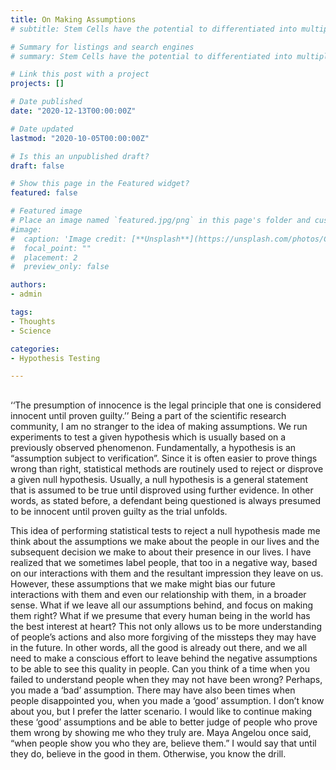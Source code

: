 ```yaml
---
title: On Making Assumptions
# subtitle: Stem Cells have the potential to differentiated into multiple cell types. As Conrad Waddington had suggested, a stem call can be thought of as a ball on top of the hill with high potential energy and as this ball rolls down the hill it attains stable minima. The opposite of this process is called reprogramming where in you go from this differentiated state to a stem cell state. Eventhough these cells are so different, both transcriptionally and phenotypically i.e they have different gene expression profiles and different function they share the same DNA sequence. Therefore, these functional differences may be linked with both molecular and structural changes in the genome that don’t change the underlying DNA sequence.

# Summary for listings and search engines
# summary: Stem Cells have the potential to differentiated into multiple cell types. Eventhough stem cells and differentiated cells are so differen, both transcriptionally and phenotypically i.e they have different gene expression profiles and different functions, they share the same DNA sequence. Therefore, these functional differences may be linked with both molecular and structural changes in the genome that don’t change the underlying DNA sequence.

# Link this post with a project
projects: []

# Date published
date: "2020-12-13T00:00:00Z"

# Date updated
lastmod: "2020-10-05T00:00:00Z"

# Is this an unpublished draft?
draft: false

# Show this page in the Featured widget?
featured: false

# Featured image
# Place an image named `featured.jpg/png` in this page's folder and customize its options here.
#image:
#  caption: 'Image credit: [**Unsplash**](https://unsplash.com/photos/CpkOjOcXdUY)'
#  focal_point: ""
#  placement: 2
#  preview_only: false

authors:
- admin

tags:
- Thoughts
- Science

categories:
- Hypothesis Testing

---
```


##  

‘‘The presumption of innocence is the legal principle that one is considered innocent until proven guilty.’’ Being a part of the scientific research community, I am no stranger to the idea of making assumptions. We run experiments to test a given hypothesis which is usually based on a previously observed phenomenon. Fundamentally, a hypothesis is an “assumption subject to verification”. Since it is often easier to prove things wrong than right, statistical methods are routinely used to reject or disprove a given null hypothesis. Usually, a null hypothesis is a general statement that is assumed to be true until disproved using further evidence. In other words, as stated before, a defendant being questioned is always presumed to be innocent until proven guilty as the trial unfolds. 

This idea of performing statistical tests to reject a null hypothesis made me think about the assumptions we make about the people in our lives and the subsequent decision we make to about their presence in our lives. I have realized that we sometimes label people, that too in a negative way, based on our interactions with them and the resultant impression they leave on us. However, these assumptions that we make might bias our future interactions with them and even our relationship with them, in a broader sense. What if we leave all our assumptions behind, and focus on making them right? What if we presume that every human being in the world has the best interest at heart? This not only allows us to be more understanding of people’s actions and also more forgiving of the missteps they may have in the future. In other words, all the good is already out there, and we all need to make a conscious effort to leave behind the negative assumptions to be able to see this quality in people. Can you think of a time when you failed to understand people when they may not have been wrong? Perhaps, you made a ‘bad’ assumption. There may have also been times when people disappointed you, when you made a ‘good’ assumption. I don’t know about you, but I prefer the latter scenario. I would like to continue making these ‘good’ assumptions and be able to better judge of people who prove them wrong by showing me who they truly are.
Maya Angelou once said, “when people show you who they are, believe them.” I would say that until they do, believe in the good in them. Otherwise, you know the drill.


